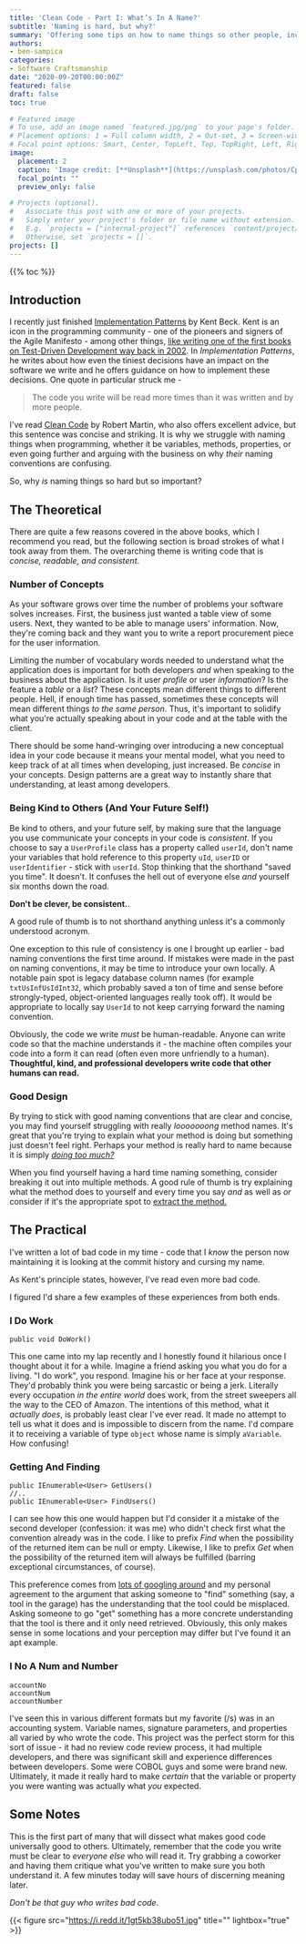 ```yaml
---
title: 'Clean Code - Part I: What’s In A Name?'
subtitle: 'Naming is hard, but why?'
summary: 'Offering some tips on how to name things so other people, including yourself at a later date, can understand it.'
authors:
- ben-sampica
categories:
- Software Craftsmanship
date: "2020-09-20T00:00:00Z"
featured: false
draft: false
toc: true

# Featured image
# To use, add an image named `featured.jpg/png` to your page's folder.
# Placement options: 1 = Full column width, 2 = Out-set, 3 = Screen-width
# Focal point options: Smart, Center, TopLeft, Top, TopRight, Left, Right, BottomLeft, Bottom, BottomRight
image:
  placement: 2
  caption: 'Image credit: [**Unsplash**](https://unsplash.com/photos/CpkOjOcXdUY)'
  focal_point: ""
  preview_only: false

# Projects (optional).
#   Associate this post with one or more of your projects.
#   Simply enter your project's folder or file name without extension.
#   E.g. `projects = ["internal-project"]` references `content/project/deep-learning/index.md`.
#   Otherwise, set `projects = []`.
projects: []
---
```


{{% toc %}}

## Introduction
I recently just finished [Implementation Patterns](https://www.amazon.com/Implementation-Patterns-Kent-Beck/dp/0321413091) by Kent Beck. Kent is an icon in the programming community - one of the pioneers and signers of the Agile Manifesto - among other things, [like writing one of the first books on Test-Driven Development way back in 2002](https://www.amazon.com/Test-Driven-Development-Kent-Beck/dp/0321146530). In _Implementation Patterns_, he writes about how even the tiniest decisions have an impact on the software we write and he offers guidance on how to implement these decisions. One quote in particular struck me -

> The code you write will be read more times than it was written and by more people.

I've read [Clean Code](https://www.amazon.com/Clean-Code-Handbook-Software-Craftsmanship-ebook/dp/B001GSTOAM) by Robert Martin, who also offers excellent advice, but this sentence was concise and striking. It is why we struggle with naming things when programming, whether it be variables, methods, properties, or even going further and arguing with the business on why _their_ naming conventions are confusing.

So, why _is_ naming things so hard but so important?

## The Theoretical
There are quite a few reasons covered in the above books, which I recommend you read, but the following section is broad strokes of what I took away from them. The overarching theme is writing code that is _concise, readable, and consistent_.

### Number of Concepts
As your software grows over time the number of problems your software solves increases. First, the business just wanted a table view of some users. Next, they wanted to be able to manage users' information. Now, they're coming back and they want you to write a report procurement piece for the user information.

Limiting the number of vocabulary words needed to understand what the application does is important for both developers _and_ when speaking to the business about the application. Is it user _profile_ or user _information_? Is the feature a _table_ or a _list_? These concepts mean different things to different people. Hell, if enough time has passed, sometimes these concepts will mean different things _to the same person_. Thus, it's important to solidify what you're actually speaking about in your code and at the table with the client.

There should be some hand-wringing over introducing a new conceptual idea in your code because it means your mental model, what you need to keep track of at all times when developing, just increased. Be _concise_ in your concepts. Design patterns are a great way to instantly share that understanding, at least among developers.

### Being Kind to Others (And Your Future Self!)
Be kind to others, and your future self, by making sure that the language you use communicate your concepts in your code is _consistent_. If you choose to say a `UserProfile` class has a property called `userId`, don't name your variables that hold reference to this property `uId`, `userID` or `userIdentifier` - stick with `userId`. Stop thinking that the shorthand "saved you time". It doesn't. It confuses the hell out of everyone else _and_ yourself six months down the road.

**Don't be clever, be consistent.**.

A good rule of thumb is to not shorthand anything unless it's a commonly understood acronym.

One exception to this rule of consistency is one I brought up earlier - bad naming conventions the first time around. If mistakes were made in the past on naming conventions, it may be time to introduce your own locally. A notable pain spot is legacy database column names (for example `txtUsInfUsIdInt32`, which probably saved a ton of time and sense before strongly-typed, object-oriented languages really took off). It would be appropriate to locally say `UserId` to not keep carrying forward the naming convention.

Obviously, the code we write _must_ be human-readable. Anyone can write code so that the machine understands it - the machine often compiles your code into a form it can read (often even more unfriendly to a human). **Thoughtful, kind, and professional developers write code that other humans can read.**

### Good Design
By trying to stick with good naming conventions that are clear and concise, you may find yourself struggling with really _looooooong_ method names. It's great that you're trying to explain what your method is doing but something just doesn't feel right. Perhaps your method is really hard to name because it is simply [_doing too much?_](https://en.wikipedia.org/wiki/Single-responsibility_principle)

When you find yourself having a hard time naming something, consider breaking it out into multiple methods. A good rule of thumb is try explaining what the method does to yourself and every time you say _and_ as well as _or_ consider if it's the appropriate spot to [extract the method.](https://refactoring.guru/extract-method)


## The Practical
I've written a lot of bad code in my time - code that I _know_ the person now maintaining it is looking at the commit history and cursing my name.

As Kent's principle states, however, I've read even more bad code.

I figured I'd share a few examples of these experiences from both ends.

### I Do Work

```
public void DoWork()
```
This one came into my lap recently and I honestly found it hilarious once I thought about it for a while. Imagine a friend asking you what you do for a living. "I do work", you respond. Imagine his or her face at your response. They'd probably think you were being sarcastic or being a jerk. Literally every occupation _in the entire world_ does work, from the street sweepers all the way to the CEO of Amazon. The intentions of this method, what it _actually does_, is probably least clear I've ever read. It made no attempt to tell us what it does and is impossible to discern from the name. I'd compare it to receiving a variable of type `object` whose name is simply `aVariable`. How confusing!

### Getting And Finding

```
public IEnumerable<User> GetUsers()
//..
public IEnumerable<User> FindUsers()
```
I can see how this one would happen but I'd consider it a mistake of the second developer (confession: it was me) who didn't check first what the convention already was in the code. I like to prefix _Find_ when the possibility of the returned item can be null or empty. Likewise, I like to prefix _Get_ when the possibility of the returned item will always be fulfilled (barring exceptional circumstances, of course).

This preference comes from [lots of googling around](https://www.google.com/search?q=find+vs+get&rlz=1C1CHBF_en&oq=Find+vs+Get) and my personal agreement to the argument that asking someone to "find" something (say, a tool in the garage) has the understanding that the tool could be misplaced. Asking someone to go "get" something has a more concrete understanding that the tool is there and it only need retrieved. Obviously, this only makes sense in some locations and your perception may differ but I've found it an apt example.

### I No A Num and Number

```
accountNo
accountNum
accountNumber
```

I've seen this in various different formats but my favorite (/s) was in an accounting system. Variable names, signature parameters, and properties all varied by who wrote the code. This project was the perfect storm for this sort of issue - it had no review code review process, it had multiple developers, and there was significant skill and experience differences between developers. Some were COBOL guys and some were brand new. Ultimately, it made it really hard to make _certain_ that the variable or property you were wanting was actually what _you_ expected.

## Some Notes
This is the first part of many that will dissect what makes good code universally good to others. Ultimately, remember that the code you write must be clear to _everyone else_ who will read it. Try grabbing a coworker and having them critique what you've written to make sure you both understand it. A few minutes today will save hours of discerning meaning later.

_Don't be that guy who writes bad code_.

{{< figure src="https://i.redd.it/1gt5kb38ubo51.jpg" title="" lightbox="true" >}}